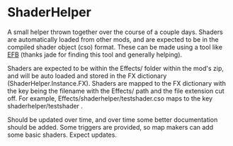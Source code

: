 # ShaderHelper

A small helper thrown together over the course of a couple days. Shaders are automatically loaded from other mods, and are expected to be in the compiled shader object (cso) format. These can be made using a tool like [EFB](http://github.com/GlaireDaggers/Effect-Build) (thanks jade for finding this tool and generally helping).

Shaders are expected to be within the Effects/ folder within the mod's zip, and will be auto loaded and stored in the FX dictionary (ShaderHelper.Instance.FX). Shaders are mapped to the FX dictionary with the key being the filename with the Effects/ path and the file extension cut off. For example, Effects/shaderhelper/testshader.cso maps to the key shaderhelper/testshader .

Should be updated over time, and over time some better documentation should be added. Some triggers are provided, so map makers can add some basic shaders. Expect updates.